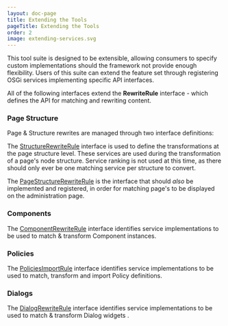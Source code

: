 ```yaml
---
layout: doc-page
title: Extending the Tools
pageTitle: Extending the Tools
order: 2
image: extending-services.svg
---
```


This tool suite is designed to be extensible, allowing consumers to specify custom implementations should the framework not provide enough flexibility. Users of this suite can extend the feature set through registering OSGi services implementing specific API interfaces.

All of the following interfaces extend the **RewriteRule** interface - which defines the API for matching and rewriting content.

### Page Structure

Page & Structure rewrites are managed through two interface definitions:

The <a href="{{ site.baseurl}}/apidocs/com/adobe/aem/modernize/structure/StructureRewriteRule.html">StructureRewriteRule</a> interface is used to define the transformations at the page structure level. These services are used during the transformation of a page's node structure. Service ranking is not used at this time, as there should only ever be one matching service per structure to convert. 

The <a href="{{ site.baseurl}}/apidocs/com/adobe/aem/modernize/structure/PageStructureRewriteRule.html">PageStructureRewriteRule</a> is the interface that should *also* be implemented and registered, in order for matching page's to be displayed on the administration page.

### Components


The <a href="{{ site.baseurl }}/apidocs/com/adobe/aem/modernize/component/ComponentRewriteRule.html">ComponentRewriteRule</a> interface identifies service implementations to be used to match & transform Component instances. 


### Policies

The <a href="{{ site.baseurl }}/apidocs/com/adobe/aem/modernize/design/PoliciesImportRule.html">PoliciesImportRule</a> interface identifies service implementations to be used to match, transform and import Policy definitions. 


### Dialogs 

The <a href="{{ site.baseurl }}/apidocs/com/adobe/aem/modernize/dialog/DialogRewriteRule.html">DialogRewriteRule</a> interface identifies service implementations to be used to match & transform Dialog widgets . 
